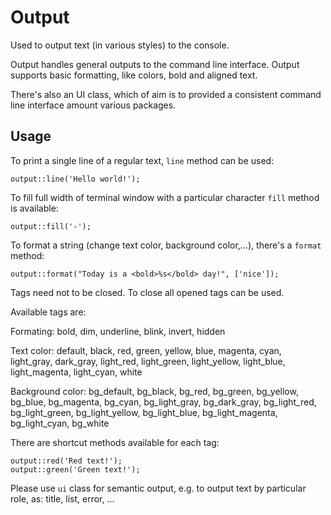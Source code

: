 # Output

Used to output text (in various styles) to the console.

Output handles general outputs to the command line interface.
Output supports basic formatting, like colors, bold and aligned text.

There's also an UI class, which of aim is to provided a consistent command line
interface amount various packages.

## Usage

To print a single line of a regular text, `line` method can be used:

    output::line('Hello world!');

To fill full width of terminal window with a particular character `fill` method
is available:

    output::fill('-');

To format a string (change text color, background color,...), there's a `format`
method:

    output::format("Today is a <bold>%s</bold> day!", ['nice']);


Tags need not to be closed. To close all opened tags </all> can be used.

Available tags are:

Formating: bold, dim, underline, blink, invert, hidden

Text color: default, black, red, green, yellow, blue, magenta, cyan, light_gray,
dark_gray, light_red, light_green, light_yellow, light_blue, light_magenta,
light_cyan, white

Background color: bg_default, bg_black, bg_red, bg_green, bg_yellow, bg_blue,
bg_magenta, bg_cyan, bg_light_gray, bg_dark_gray, bg_light_red, bg_light_green,
bg_light_yellow, bg_light_blue, bg_light_magenta, bg_light_cyan, bg_white

There are shortcut methods available for each tag:

    output::red('Red text!');
    output::green('Green text!');

Please use `ui` class for semantic output, e.g. to output text by particular
role, as: title, list, error, ...

